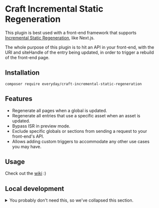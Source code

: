 # Craft Incremental Static Regeneration

This plugin is best used with a front-end framework that supports [Incremental Static Regeneration](https://nextjs.org/docs/basic-features/data-fetching/incremental-static-regeneration), like Next.js.

The whole purpose of this plugin is to hit an API in your front-end, with the URI and siteHandle of the entry being updated, in order to trigger a rebuild of the front-end page.

## Installation

```
composer require everyday/craft-incremental-static-regeneration
```

## Features

- Regenerate all pages when a global is updated.
- Regenerate all entries that use a specific asset when an asset is updated.
- Bypass ISR in preview mode.
- Exclude specific globals or sections from sending a request to your front-end's API.
- Allows adding custom triggers to accommodate any other use cases you may have.

## Usage

Check out the [wiki](https://github.com/everyday-as/incremental-static-regeneration-for-craft/wiki/) :)

## Local development

<details>
  <summary>You probably don't need this, so we've collapsed this section.</summary>

### Installing the Composer dependencies:

```bash
docker run --rm \
    -u "$(id -u):$(id -g)" \
    -v $(pwd):/opt \
    -w /opt \
    craftcms/cli:8.1-dev \
    composer install --ignore-platform-reqs
```
</details>
